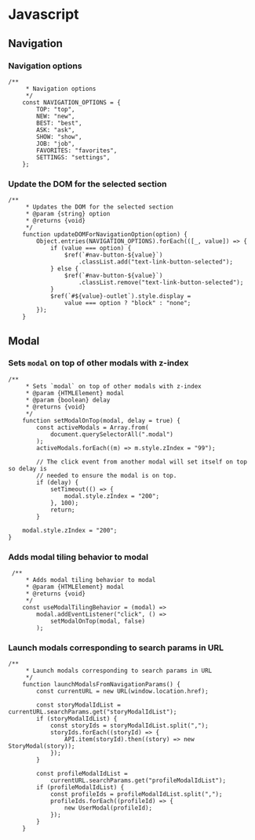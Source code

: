 # Javascript

## Navigation

### Navigation options

    /**
    	 * Navigation options
    	 */
    	const NAVIGATION_OPTIONS = {
    		TOP: "top",
    		NEW: "new",
    		BEST: "best",
    		ASK: "ask",
    		SHOW: "show",
    		JOB: "job",
    		FAVORITES: "favorites",
    		SETTINGS: "settings",
    	};

### Update the DOM for the selected section

    /**
    	 * Updates the DOM for the selected section
    	 * @param {string} option
    	 * @returns {void}
    	 */
    	function updateDOMForNavigationOption(option) {
    		Object.entries(NAVIGATION_OPTIONS).forEach(([_, value]) => {
    			if (value === option) {
    				$ref(`#nav-button-${value}`)
    					.classList.add("text-link-button-selected");
    			} else {
    				$ref(`#nav-button-${value}`)
    					.classList.remove("text-link-button-selected");
    			}
    			$ref(`#${value}-outlet`).style.display =
    				value === option ? "block" : "none";
    		});
    	}

## Modal

### Sets `modal` on top of other modals with z-index

    /**
    	 * Sets `modal` on top of other modals with z-index
    	 * @param {HTMLElement} modal
    	 * @param {boolean} delay
    	 * @returns {void}
    	 */
    	function setModalOnTop(modal, delay = true) {
    		const activeModals = Array.from(
    			document.querySelectorAll(".modal")
    		);
    		activeModals.forEach((m) => m.style.zIndex = "99");
    
    		// The click event from another modal will set itself on top so delay is
    		// needed to ensure the modal is on top.
    		if (delay) {
    			setTimeout(() => {
    				modal.style.zIndex = "200";
    			}, 100);
    			return;
    		}

		modal.style.zIndex = "200";
	}

 ### Adds modal tiling behavior to modal
    
     /**
    	 * Adds modal tiling behavior to modal
    	 * @param {HTMLElement} modal
    	 * @returns {void}
    	 */
    	const useModalTilingBehavior = (modal) =>
    		modal.addEventListener("click", () =>
    			setModalOnTop(modal, false)
    		);

### Launch modals corresponding to search params in URL

    /**
    	 * Launch modals corresponding to search params in URL
    	 */
    	function launchModalsFromNavigationParams() {
    		const currentURL = new URL(window.location.href);
    
    		const storyModalIdList = currentURL.searchParams.get("storyModalIdList");
    		if (storyModalIdList) {
    			const storyIds = storyModalIdList.split(",");
    			storyIds.forEach((storyId) => {
    				API.item(storyId).then((story) => new StoryModal(story));
    			});
    		}
    
    		const profileModalIdList =
    			currentURL.searchParams.get("profileModalIdList");
    		if (profileModalIdList) {
    			const profileIds = profileModalIdList.split(",");
    			profileIds.forEach((profileId) => {
    				new UserModal(profileId);
    			});
    		}
    	}
